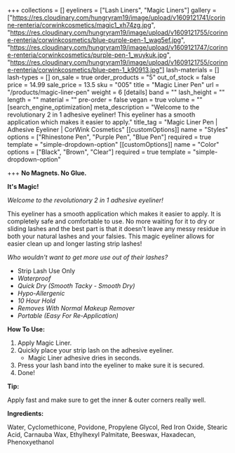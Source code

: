 +++
collections = []
eyeliners = ["Lash Liners", "Magic Liners"]
gallery = ["https://res.cloudinary.com/hungryram19/image/upload/v1609121741/corinne-renteria/corwinkcosmetics/magic1_xh74zg.jpg", "https://res.cloudinary.com/hungryram19/image/upload/v1609121755/corinne-renteria/corwinkcosmetics/blue-purple-pen-1_wag5ef.jpg", "https://res.cloudinary.com/hungryram19/image/upload/v1609121747/corinne-renteria/corwinkcosmetics/purple-pen-1_wuykuk.jpg", "https://res.cloudinary.com/hungryram19/image/upload/v1609121755/corinne-renteria/corwinkcosmetics/blue-pen-1_k90913.jpg"]
lash-materials = []
lash-types = []
on_sale = true
order_products = "5"
out_of_stock = false
price = 14.99
sale_price = 13.5
sku = "005"
title = "Magic Liner Pen"
url = "/products/magic-liner-pen"
weight = 6
[details]
band = ""
lash_height = ""
length = ""
material = ""
pre-order = false
vegan = true
volume = ""
[search_engine_optimization]
meta_description = "Welcome to the revolutionary 2 in 1 adhesive eyeliner! This eyeliner has a smooth application which makes it easier to apply."
title_tag = "Magic Liner Pen | Adhesive Eyeliner | CorWink Cosmetics"
[[customOptions]]
name = "Styles"
options = ["Rhinestone Pen", "Purple Pen", "Blue Pen"]
required = true
template = "simple-dropdown-option"
[[customOptions]]
name = "Color"
options = ["Black", "Brown", "Clear"]
required = true
template = "simple-dropdown-option"

+++
**No Magnets. No Glue.**

**It's Magic!**

_Welcome to the revolutionary 2 in 1 adhesive eyeliner!_

This eyeliner has a smooth application which makes it easier to apply. It is completely safe and comfortable to use. No more waiting for it to dry or sliding lashes and the best part is that it doesn't leave any messy residue in both your natural lashes and your falsies. This magic eyeliner allows for easier clean up and longer lasting strip lashes!

_Who wouldn't want to get more use out of their lashes?_

* Strip Lash Use Only
* _Waterproof_
* _Quick Dry (Smooth Tacky - Smooth Dry)_
* _Hypo-Allergenic_
* _10 Hour Hold_
* _Removes With Normal Makeup Remover_
* _Portable (Easy For Re-Application)_

**How To Use:**

1. Apply Magic Liner.
2. Quickly place your strip lash on the adhesive eyeliner.
   * Magic Liner adhesive dries in seconds.
3. Press your lash band into the eyeliner to make sure it is secured.
4. Done!

**Tip:**

Apply fast and make sure to get the inner & outer corners really well.

**Ingredients:**

Water, Cyclomethicone, Povidone, Propylene Glycol, Red Iron Oxide, Stearic Acid, Carnauba Wax, Ethylhexyl Palmitate, Beeswax, Haxadecan, Phenoxyethanol